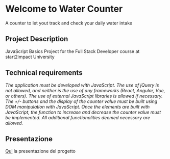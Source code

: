 # Welcome to Water Counter

A counter to let yout track and check your daily water intake

## Project Description

JavaScript Basics Project for the Full Stack Developer course at start2impact University

## Technical requirements

_The application must be developed with JavaScript._ 
_The use of jQuery is not allowed, and neither is the use of any frameworks (React, Angular, Vue, or others)._ 
_The use of external JavaScript libraries is allowed if necessary. The +/- buttons and the display of the counter value must be built using DOM manipulation with JavaScript._ 
_Once the elements are built with JavaScript, the function to increase and decrease the counter value must be implemented._ 
_All additional functionalities deemed necessary are allowed._


## Presentazione

[Qui](https://drive.google.com/open?id=16GzDFWF8PyskIwP26MfHAioqr6EDRpUe&usp=drive_fs) la presentazione del progetto

